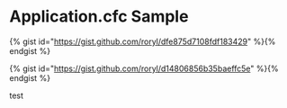 # Application.cfc Sample

{% gist id="https://gist.github.com/roryl/dfe875d7108fdf183429" %}{% endgist %}

{% gist id="https://gist.github.com/roryl/d14806856b35baeffc5e" %}{% endgist %}



test

